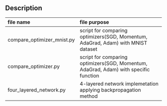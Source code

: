 ## Description
| file name | file purpose |
|:-- |:-- |
| compare_optimizer_mnist.py | script for comparing optimizers(SGD, Momentum, AdaGrad, Adam) with MNIST dataset |
| compare_optimizer.py | script for comparing optimizers(SGD, Momentum, AdaGrad, Adam) with specific function |
| four_layered_network.py | 4-layered network implemetation applying backpropagation method |
